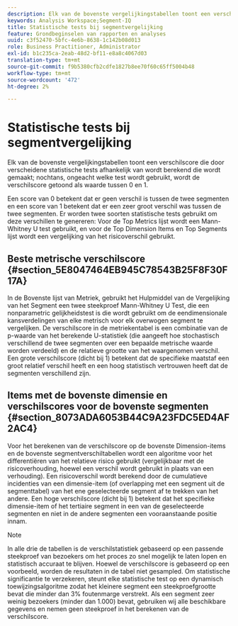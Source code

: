```yaml
---
description: Elk van de bovenste vergelijkingstabellen toont een verschilscore die door verscheidene statistische tests afhankelijk van wordt berekend die wordt gemaakt; nochtans, ongeacht welke test wordt gebruikt, wordt de verschilscore getoond als waarde tussen 0 en 1.
keywords: Analysis Workspace;Segment-IQ
title: Statistische tests bij segmentvergelijking
feature: Grondbeginselen van rapporten en analyses
uuid: c3f52470-5bfc-4e6b-8638-1c142b08d013
role: Business Practitioner, Administrator
exl-id: b1c235ca-2eab-48d2-bf11-e8a8c4067d03
translation-type: tm+mt
source-git-commit: f9b5380cfb2cdfe1827b8ee70f60c65ff5004b48
workflow-type: tm+mt
source-wordcount: '472'
ht-degree: 2%

---
```


# Statistische tests bij segmentvergelijking

Elk van de bovenste vergelijkingstabellen toont een verschilscore die door verscheidene statistische tests afhankelijk van wordt berekend die wordt gemaakt; nochtans, ongeacht welke test wordt gebruikt, wordt de verschilscore getoond als waarde tussen 0 en 1.

Een score van 0 betekent dat er geen verschil is tussen de twee segmenten en een score van 1 betekent dat er een zeer groot verschil was tussen de twee segmenten. Er worden twee soorten statistische tests gebruikt om deze verschillen te genereren: Voor de Top Metrics lijst wordt een Mann-Whitney U test gebruikt, en voor de Top Dimension Items en Top Segments lijst wordt een vergelijking van het risicoverschil gebruikt.

## Beste metrische verschilscore {#section_5E8047464EB945C78543B25F8F30F17A}

In de Bovenste lijst van Metriek, gebruikt het Hulpmiddel van de Vergelijking van het Segment een twee steekproef Mann-Whitney U Test, die een nonparametric gelijkheidstest is die wordt gebruikt om de eendimensionale kansverdelingen van elke metrisch voor elk overwogen segment te vergelijken. De verschilscore in de metriekentabel is een combinatie van de p-waarde van het berekende U-statistiek (die aangeeft hoe stochastisch verschillend de twee segmenten over een bepaalde metrische waarde worden verdeeld) en de relatieve grootte van het waargenomen verschil. Een grote verschilscore (dicht bij 1) betekent dat de specifieke maatstaf een groot relatief verschil heeft en een hoog statistisch vertrouwen heeft dat de segmenten verschillend zijn.

## Items met de bovenste dimensie en verschilscores voor de bovenste segmenten {#section_8073ADA6053B44C9A23FDC5ED4AF2AC4}

Voor het berekenen van de verschilscore op de bovenste Dimension-items en de bovenste segmentverschiltabellen wordt een algoritme voor het differentiëren van het relatieve risico gebruikt (vergelijkbaar met de risicoverhouding, hoewel een verschil wordt gebruikt in plaats van een verhouding). Een risicoverschil wordt berekend door de cumulatieve incidenties van een dimensie-item (of overlapping met een segment uit de segmenttabel) van het ene geselecteerde segment af te trekken van het andere. Een hoge verschilscore (dicht bij 1) betekent dat het specifieke dimensie-item of het tertiaire segment in een van de geselecteerde segmenten en niet in de andere segmenten een vooraanstaande positie innam.

>[!NOTE]
>
>In alle drie de tabellen is de verschilstatistiek gebaseerd op een passende steekproef van bezoekers om het proces zo snel mogelijk te laten lopen en statistisch accuraat te blijven. Hoewel de verschilscore is gebaseerd op een voorbeeld, worden de resultaten in de tabel niet gesampled. Om statistische significantie te verzekeren, steunt elke statistische test op een dynamisch toewijzingsalgoritme zodat het kleinere segment een steekproefgrootte bevat die minder dan 3% foutenmarge verstrekt. Als een segment zeer weinig bezoekers (minder dan 1.000) bevat, gebruiken wij alle beschikbare gegevens en nemen geen steekproef in het berekenen van de verschilscore.
